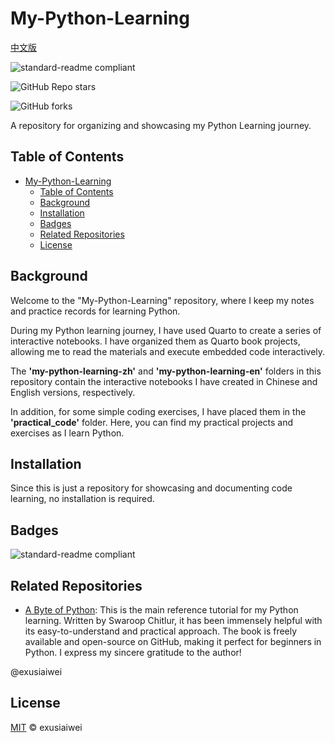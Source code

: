 # My-Python-Learning

[中文版](https://github.com/exusiaiwei/My-Python-Learning/blob/main/README.zh-CN.md)

![standard-readme compliant](https://img.shields.io/badge/readme%20style-standard-brightgreen.svg?style=flat-square)

![GitHub Repo stars](https://img.shields.io/github/stars/exusiaiwei/My-Python-Learning)

![GitHub forks](https://img.shields.io/github/forks/exusiaiwei/My-Python-Learning)

A repository for organizing and showcasing my Python Learning journey.

## Table of Contents

- [My-Python-Learning](#my-python-learning)
  - [Table of Contents](#table-of-contents)
  - [Background](#background)
  - [Installation](#installation)
  - [Badges](#badges)
  - [Related Repositories](#related-repositories)
  - [License](#license)

## Background

Welcome to the "My-Python-Learning" repository, where I keep my notes and practice records for learning Python.

During my Python learning journey, I have used Quarto to create a series of interactive notebooks. I have organized them as Quarto book projects, allowing me to read the materials and execute embedded code interactively.

The **'my-python-learning-zh'** and **'my-python-learning-en'** folders in this repository contain the interactive notebooks I have created in Chinese and English versions, respectively.

In addition, for some simple coding exercises, I have placed them in the **'practical_code'** folder. Here, you can find my practical projects and exercises as I learn Python.

## Installation

Since this is just a repository for showcasing and documenting code learning, no installation is required.

## Badges

![standard-readme compliant](https://img.shields.io/badge/readme%20style-standard-brightgreen.svg?style=flat-square)

## Related Repositories

- [A Byte of Python](https://github.com/swaroopch/byte-of-python): This is the main reference tutorial for my Python learning. Written by Swaroop Chitlur, it has been immensely helpful with its easy-to-understand and practical approach. The book is freely available and open-source on GitHub, making it perfect for beginners in Python. I express my sincere gratitude to the author!

@exusiaiwei

## License

[MIT](LICENSE) © exusiaiwei
